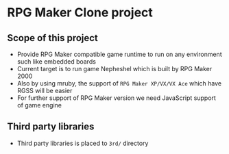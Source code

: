 # RPG Maker Clone project

## Scope of this project
- Provide RPG Maker compatible game runtime to run on any environment such like embedded boards
- Current target is to run game Nepheshel which is built by RPG Maker 2000
- Also by using mruby, the support of `RPG Maker XP/VX/VX Ace` which have RGSS will be easier
- For further support of RPG Maker version we need JavaScript support of game engine

## Third party libraries
- Third party libraries is placed to `3rd/` directory
